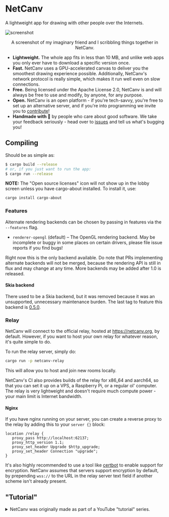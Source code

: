 # NetCanv

A lightweight app for drawing with other people over the Internets.

![screenshot](contrib/screenshots.png)

<p align="center">
A screenshot of my imaginary friend and I scribbling things together in NetCanv.
</p>

- **Lightweight.** The whole app fits in less than 10 MB, and unlike web apps you only ever have to
  download a specific version once.
- **Fast.** NetCanv uses a GPU-accelerated canvas to deliver you the smoothest drawing experience
  possible. Additionally, NetCanv's network protocol is really simple, which makes it run well even
  on slow connections.
- **Free.** Being licensed under the Apache License 2.0, NetCanv is and will always be free to use
  and modify, by anyone, for any purpose.
- **Open.** NetCanv is an open platform - if you're tech-savvy, you're free to set up an alternative
  server, and if you're into programming we invite you to [contribute](https://github.com/liquidev/netcanv/pulls)!
- **Handmade with 💙** by people who care about good software. We take your feedback seriously -
  head over to [issues](https://github.com/liquidev/netcanv) and tell us what's bugging you!

## Compiling

Should be as simple as:

```sh
$ cargo build --release
# or, if you just want to run the app:
$ cargo run --release
```

**NOTE:** The "Open source licenses" icon will not show up in the lobby screen unless you have
cargo-about installed. To install it, use:

```sh
cargo install cargo-about
```

### Features

Alternate rendering backends can be chosen by passing in features via the `--features` flag.

- `renderer-opengl` (default) – The OpenGL rendering backend. May be incomplete or buggy in some
  places on certain drivers, please file issue reports if you find bugs!

Right now this is the only backend available. Do note that PRs implementing alternate backends will
not be merged, because the rendering API is still in flux and may change at any time. More backends
may be added after 1.0 is released.

#### Skia backend

There used to be a Skia backend, but it was removed because it was an unsupported, unnecessary
maintenance burden. The last tag to feature this backend is [0.5.0](https://github.com/liquidev/netcanv/tree/0.5.0).

### Relay

NetCanv will connect to the official relay, hosted at <https://netcanv.org>, by default. However, if
you want to host your own relay for whatever reason, it's quite simple to do.

To run the relay server, simply do:

```sh
cargo run -p netcanv-relay
```

This will allow you to host and join new rooms locally.

NetCanv's CI also provides builds of the relay for x86_64 and aarch64, so that you can set it up
on a VPS, a Raspberry Pi, or a regular ol' computer. The relay is very lightweight and doesn't
require much compute power - your main limit is Internet bandwidth.

#### Nginx

If you have nginx running on your server, you can create a reverse proxy to the relay by adding
this to your `server {}` block:

```nginx
location /relay {
   proxy_pass http://localhost:62137;
   proxy_http_version 1.1;
   proxy_set_header Upgrade $http_upgrade;
   proxy_set_header Connection "upgrade";
}
```

It's also highly recommended to use a tool like [certbot](https://certbot.eff.org/) to enable
support for encryption. NetCanv assumes that servers support encryption by default, by prepending
`wss://` to the URL in the relay server text field if another scheme isn't already present.

## "Tutorial"

<details><summary>NetCanv was originally made as part of a YouTube "tutorial" series.</summary>

The series is in Polish (!) and can be found on
[YouTube](https://www.youtube.com/playlist?list=PL1Hg-PZUNFkeRdErHKx3Z7IwhJNgij3bJ).

Individual episodes:

1. [Introduction](https://www.youtube.com/watch?v=ZeSXVgjrivY)
2. [Drawing and GUI](https://www.youtube.com/watch?v=MVEILFrPKnY)
3. [Refactoring and ∞](https://www.youtube.com/watch?v=mECVCb87sAQ)
4. Networking – coming soon (never)

Again, note that the tutorials are in Polish.

### Purpose

The main purpose of this tutorial series is to show how to build a desktop app
using Rust and Skia, together with peer-to-peer communication for realtime
collaboration.

I generally don't like explaining every small detail in my videos. I'd rather
showcase the cool and interesting parts about the development process. So don't
consider this as a general Rust application development tutorial – treat it more
like a devlog with some educational, comedic, and artistic value sprinkled
over it.

</details>
